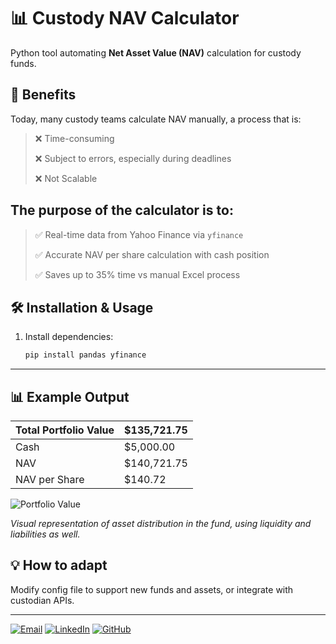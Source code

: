 # 📊 Custody NAV Calculator

Python tool automating **Net Asset Value (NAV)** calculation for custody funds.


## 🚀 Benefits

Today, many custody teams calculate NAV manually, a process that is:

>❌ Time-consuming
>
>❌ Subject to errors, especially during deadlines
>
>❌ Not Scalable

## The purpose of the calculator is to:

>✅ Real-time data from Yahoo Finance via `yfinance`
>
>✅ Accurate NAV per share calculation with cash position
>
>✅ Saves up to 35% time vs manual Excel process


## 🛠 Installation & Usage
1. Install dependencies:
   ```bash
   pip install pandas yfinance

---

## 📊 Example Output
| Total Portfolio Value | $135,721.75 |
| ---- | ----|
| Cash | $5,000.00 |
| NAV | $140,721.75 |
| NAV per Share | $140.72 |

![Portfolio Value](assets/img/NAV_Plot.png)

*Visual representation of asset distribution in the fund, using liquidity and liabilities as well.*

## 💡 How to adapt

Modify config file to support new funds and assets, or integrate with custodian APIs.

---

[![Email](https://img.shields.io/badge/Email-d14836?style=for-the-badge&logo=gmail&logoColor=white)](mailto:dileopie@gmail.com)
[![LinkedIn](https://img.shields.io/badge/LinkedIn-0077B5?style=for-the-badge&logo=linkedin&logoColor=white)](https://www.linkedin.com/in/pietrodileo)
[![GitHub](https://img.shields.io/badge/GitHub-181717?style=for-the-badge&logo=github&logoColor=white)](https://github.com/DLPietro)

